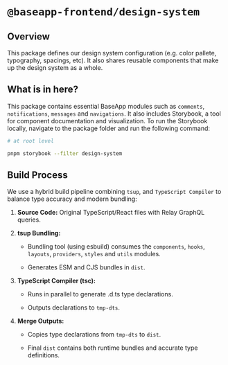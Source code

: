 # **`@baseapp-frontend/design-system`**

## **Overview**

This package defines our design system configuration (e.g. color pallete, typography, spacings, etc). It also shares reusable components that make up the design system as a whole.

## **What is in here?**

This package contains essential BaseApp modules such as `comments`, `notifications`, `messages` and `navigations`. It also includes Storybook, a tool for component documentation and visualization. To run the Storybook locally, navigate to the package folder and run the following command:

```bash
# at root level

pnpm storybook --filter design-system
```

## **Build Process**

We use a hybrid build pipeline combining `tsup`, and `TypeScript Compiler` to balance type accuracy and modern bundling:

1. **Source Code:** Original TypeScript/React files with Relay GraphQL queries.

2. **tsup Bundling:**

    * Bundling tool (using esbuild) consumes the `components`, `hooks`, `layouts`, `providers`, `styles` and `utils` modules.

    * Generates ESM and CJS bundles in `dist`.

3. **TypeScript Compiler (tsc):**

    * Runs in parallel to generate .d.ts type declarations.

    * Outputs declarations to `tmp-dts`.

4. **Merge Outputs:**

    * Copies type declarations from `tmp-dts` to `dist`.

    * Final `dist` contains both runtime bundles and accurate type definitions.

